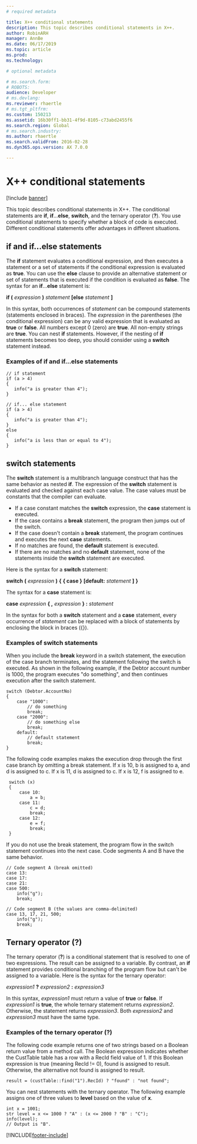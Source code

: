 ```yaml
---
# required metadata

title: X++ conditional statements
description: This topic describes conditional statements in X++.
author: RobinARH
manager: AnnBe
ms.date: 06/17/2019
ms.topic: article
ms.prod: 
ms.technology: 

# optional metadata

# ms.search.form: 
# ROBOTS: 
audience: Developer
# ms.devlang: 
ms.reviewer: rhaertle
# ms.tgt_pltfrm: 
ms.custom: 150213
ms.assetid: 16b30ff1-bb31-4f9d-8105-c73abd2455f6
ms.search.region: Global
# ms.search.industry: 
ms.author: rhaertle
ms.search.validFrom: 2016-02-28
ms.dyn365.ops.version: AX 7.0.0

---
```


# X++ conditional statements

[!include [banner](../includes/banner.md)]

This topic describes conditional statements in X++. The conditional statements are **if**, **if**...**else**, **switch**, and the ternary operator (**?**). You use conditional statements to specify whether a block of code is executed. Different conditional statements offer advantages in different situations.

## if and if...else statements

The **if** statement evaluates a conditional expression, and then executes a statement or a set of statements if the conditional expression is evaluated as **true**. You can use the **else** clause to provide an alternative statement or set of statements that is executed if the condition is evaluated as **false**. The syntax for an **if**...**else** statement is:

**if (** *expression* **)** 
    *statement* 
**\[else** 
    *statement* 
**\]**

In this syntax, both occurrences of *statement* can be compound statements (statements enclosed in braces). The *expression* in the parentheses (the conditional expression) can be any valid expression that is evaluated as **true** or **false**. All numbers except 0 (zero) are **true**. All non-empty strings are **true**. You can nest **if** statements. However, if the nesting of **if** statements becomes too deep, you should consider using a **switch** statement instead.

### Examples of if and if...else statements

```xpp
// if statement
if (a > 4)
{
   info("a is greater than 4");
}

// if... else statement 
if (a > 4)
{
   info("a is greater than 4");
}
else
{
   info("a is less than or equal to 4");
}
```

## switch statements

The **switch** statement is a multibranch language construct that has the same behavior as nested **if**. The expression of the **switch** statement is evaluated and checked against each case value. The case values must be constants that the compiler can evaluate. 

- If a case constant matches the **switch** expression, the **case** statement is executed. 
- If the case contains a **break** statement, the program then jumps out of the switch. 
- If the case doesn't contain a **break** statement, the program continues and executes the next **case** statements. 
- If no matches are found, the **default** statement is executed. 
- If there are no matches and no **default** statement, none of the statements inside the **switch** statement are executed. 

Here is the syntax for a **switch** statement:

**switch** **(** *expression* **)** **{** **{ case }** **\[default:** *statement* **\]** **}**

The syntax for a **case** statement is:

**case** *expression* **{ ,** *expression* **} :**
    *statement*

In the syntax for both a **switch** statement and a **case** statement, every occurrence of *statement* can be replaced with a block of statements by enclosing the block in braces ({}).

### Examples of switch statements

When you include the **break** keyword in a switch statement, the execution of the case branch terminates, and the statement following the switch is executed. As shown in the following example, if the Debtor account number is 1000, the program executes "do something", and then continues execution after the switch statement.

```xpp
switch (Debtor.AccountNo)
{
    case "1000":
        // do something
        break;
    case "2000":
        // do something else
        break;
    default:
        // default statement
        break;
}
```

The following code examples makes the execution drop through the first case branch by omitting a break statement. If x is 10, b is assigned to a, and d is assigned to c. If x is 11, d is assigned to c. If x is 12, f is assigned to e.

```xpp
 switch (x)
 {
     case 10:
         a = b;
     case 11:
         c = d;
         break;
     case 12:
         e = f;
         break;
 }
```

If you do not use the break statement, the program flow in the switch statement continues into the next case. Code segments A and B
have the same behavior. 

```xpp
// Code segment A (break omitted)
case 13:
case 17:
case 21:
case 500:
    info("g");
    break;

// Code segment B (the values are comma-delimited)
case 13, 17, 21, 500;
    info("g");
    break;
```

## Ternary operator (?)

The ternary operator (**?**) is a conditional statement that is resolved to one of two expressions. The result can be assigned to a variable. By contrast, an **if** statement provides conditional branching of the program flow but can't be assigned to a variable. Here is the syntax for the ternary operator:

*expression1* **?** *expression2* **:** *expression3*

In this syntax, *expression1* must return a value of **true** or **false**. If *expression1* is **true**, the whole ternary statement returns *expression2*. Otherwise, the statement returns *expression3*. Both *expression2* and *expression3* must have the same type.

### Examples of the ternary operator (?)

The following code example returns one of two strings based on a Boolean return value from a method call. The Boolean expression indicates whether the CustTable table has a row with a RecId field value of 1. If this Boolean expression is true (meaning RecId != 0), found is assigned to result. Otherwise, the alternative not found is assigned to result.

```xpp
result = (custTable::find("1").RecId) ? "found" : "not found";
```

You can nest statements with the ternary operator. The following example assigns one of three values to **level** based on the value of **x**.

```xpp
int x = 1001;
str level = x <= 1000 ? "A" : (x <= 2000 ? "B" : "C");
info(level);
// Output is "B".
```


[!INCLUDE[footer-include](../../../includes/footer-banner.md)]